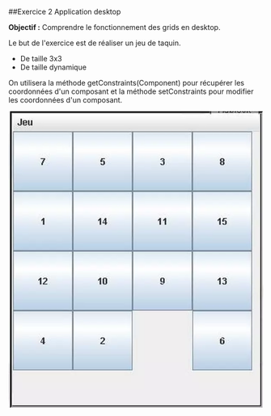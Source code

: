##Exercice 2 Application desktop

**Objectif :** Comprendre le fonctionnement des grids en desktop.

Le but de l'exercice est de réaliser un jeu de taquin.

 - De taille 3x3
 - De taille dynamique

On utilisera la méthode getConstraints(Component) pour récupérer les coordonnées d'un composant et la méthode setConstraints pour modifier les coordonnées d'un composant.


!["exercice-2"](exercice-2.webp)